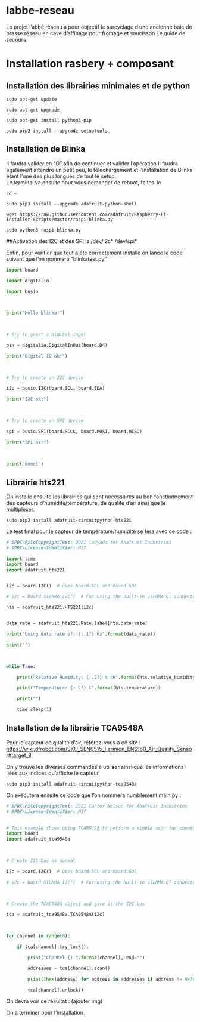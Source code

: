 # labbe-reseau
Le projet l’abbé réseau a pour objectif le surcyclage d’une ancienne baie de brasse réseau en cave d’affinage pour fromage et saucisson 
Le guide de secours  

# Installation rasbery + composant 
## Installation des librairies minimales et de python 
```Code
sudo apt-get update 

sudo apt-get upgrade 

sudo apt-get install python3-pip 

sudo pip3 install --upgrade setuptools 
```
 
## Installation de Blinka  
Il faudra valider en “O” afin de continuer et valider l’opération 
Il faudra également attendre un petit peu, le téléchargement et l’installation de Blinka étant l’une des plus longues de tout le setup.  
Le terminal va ensuite pour vous demander de reboot, faites-le 
```Code
cd ~ 

sudo pip3 install --upgrade adafruit-python-shell 

wget https://raw.githubusercontent.com/adafruit/Raspberry-Pi-Installer-Scripts/master/raspi-blinka.py 

sudo python3 raspi-blinka.py 
```

 

##Activation des I2C et des SPI 
ls /dev/i2c* /dev/spi* 

Enfin, pour vérifier que tout a été correctement installé on lance le code suivant que l’on nommera “blinkatest.py” 

```Python
import board 

import digitalio 

import busio 

  

print("Hello blinka!") 

  

# Try to great a Digital input 

pin = digitalio.DigitalInOut(board.D4) 

print("Digital IO ok!") 

  

# Try to create an I2C device 

i2c = busio.I2C(board.SCL, board.SDA) 

print("I2C ok!") 

  

# Try to create an SPI device 

spi = busio.SPI(board.SCLK, board.MOSI, board.MISO) 

print("SPI ok!") 

  

print("done!") 
```
 

## Librairie hts221
On installe ensuite les librairies qui sont nécessaires au bon fonctionnement des capteurs d’humidité/température, de qualité d’air ainsi que le multiplexer. 

```Code 
sudo pip3 install adafruit-circuitpython-hts221 
```

Le test final pour le capteur de température/humidité se fera avec ce code :  
```Python
# SPDX-FileCopyrightText: 2021 ladyada for Adafruit Industries 
# SPDX-License-Identifier: MIT 

import time 
import board 
import adafruit_hts221 


i2c = board.I2C()  # uses board.SCL and board.SDA 

# i2c = board.STEMMA_I2C()  # For using the built-in STEMMA QT connector on a microcontroller 

hts = adafruit_hts221.HTS221(i2c) 


data_rate = adafruit_hts221.Rate.label[hts.data_rate] 

print("Using data rate of: {:.1f} Hz".format(data_rate)) 

print("") 

  

while True: 

    print("Relative Humidity: {:.2f} % rH".format(hts.relative_humidity)) 

    print("Temperature: {:.2f} C".format(hts.temperature)) 

    print("") 

    time.sleep(1) 
```




## Installation de la librairie TCA9548A 
Pour le capteur de qualité d’air, référez-vous à ce site :  
https://wiki.dfrobot.com/SKU_SEN0515_Fermion_ENS160_Air_Quality_Sensor#target_8 

On y trouve les diverses commandes à utiliser ainsi que les informations liées aux indices qu’affiche le capteur 
 
```Code
sudo pip3 install adafruit-circuitpython-tca9548a 
```
 

On exécutera ensuite ce code que l’on nommera humblement main.py : 
```Python
# SPDX-FileCopyrightText: 2021 Carter Nelson for Adafruit Industries 
# SPDX-License-Identifier: MIT 

 
# This example shows using TCA9548A to perform a simple scan for connected devices 
import board 
import adafruit_tca9548a 

  

# Create I2C bus as normal 

i2c = board.I2C()  # uses board.SCL and board.SDA 

# i2c = board.STEMMA_I2C()  # For using the built-in STEMMA QT connector on a microcontroller 

  

# Create the TCA9548A object and give it the I2C bus 

tca = adafruit_tca9548a.TCA9548A(i2c) 

  

for channel in range(8): 

    if tca[channel].try_lock(): 

        print("Channel {}:".format(channel), end="") 

        addresses = tca[channel].scan() 

        print([hex(address) for address in addresses if address != 0x70]) 

        tca[channel].unlock() 
```

On devra voir ce résultat : 
(ajouter img)

On à terminer pour l'installation.
